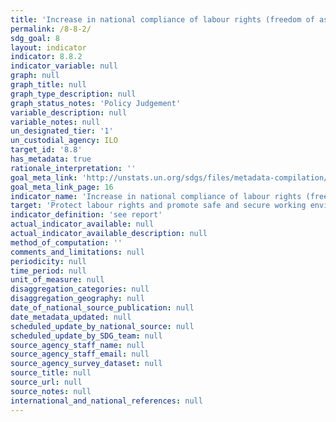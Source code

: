 ```yaml
---
title: 'Increase in national compliance of labour rights (freedom of association and collective bargaining) based on International Labour Organization (ILO) textual sources and national legislation, by sex and migrant status'
permalink: /8-8-2/
sdg_goal: 8
layout: indicator
indicator: 8.8.2
indicator_variable: null
graph: null
graph_title: null
graph_type_description: null
graph_status_notes: 'Policy Judgement'
variable_description: null
variable_notes: null
un_designated_tier: '1'
un_custodial_agency: ILO
target_id: '8.8'
has_metadata: true
rationale_interpretation: ''
goal_meta_link: 'http://unstats.un.org/sdgs/files/metadata-compilation/Metadata-Goal-8.pdf'
goal_meta_link_page: 16
indicator_name: 'Increase in national compliance of labour rights (freedom of association and collective bargaining) based on International Labour Organization (ILO) textual sources and national legislation, by sex and migrant status'
target: 'Protect labour rights and promote safe and secure working environments for all workers, including migrant workers, in particular women migrants, and those in precarious employment.'
indicator_definition: 'see report'
actual_indicator_available: null
actual_indicator_available_description: null
method_of_computation: ''
comments_and_limitations: null
periodicity: null
time_period: null
unit_of_measure: null
disaggregation_categories: null
disaggregation_geography: null
date_of_national_source_publication: null
date_metadata_updated: null
scheduled_update_by_national_source: null
scheduled_update_by_SDG_team: null
source_agency_staff_name: null
source_agency_staff_email: null
source_agency_survey_dataset: null
source_title: null
source_url: null
source_notes: null
international_and_national_references: null
---
```

